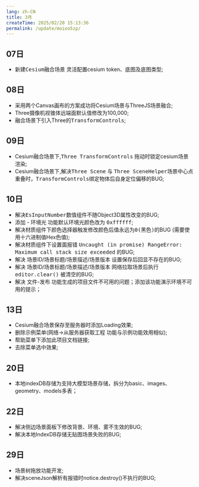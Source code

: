 ```yaml
---
lang: zh-CN
title: 3月
createTime: 2025/02/20 15:13:36
permalink: /update/moioo5zp/
---
```


## 07日
* <kbd>新建Cesium融合场景</kbd> 灵活配置cesium token、底图及底图类型;

## 08日
* 采用两个Canvas画布的方案成功将Cesium场景与ThreeJS场景融合;
* Three摄像机视锥体远端面默认值修改为100,000;
* 融合场景下引入Three的<kbd>TransformControls</kbd>;

## 09日
* Cesium融合场景下,<kbd>Three TransformControls</kbd> 拖动时锁定cesium场景渲染;
* Cesium融合场景下,解决<kbd>Three Scene</kbd> 与 <kbd>Three SceneHelper</kbd>场景中心点重叠时，<kbd>TransformControls</kbd>绑定物体后自身定位偏移的BUG;

## 10日
* 解决<kbd>EsInputNumber</kbd>数值组件不随Object3D属性改变的BUG;
* 添加 - 环境光 功能默认环境光颜色改为 <kbd>0xffffff</kbd>;
* 解决材质组件下颜色选择器触发修改颜色后值永远为<kbd>0(黑色)</kbd>的BUG (需要使用十六进制值Hex色值);
* 解决材质组件下设置面报错 <kbd>Uncaught (in promise) RangeError: Maximum call stack size exceeded</kbd> 的BUG;
* 解决 场景ID/场景标题/场景描述/场景版本 设置保存后回显不存在的BUG;
* 解决 场景ID/场景标题/场景描述/场景版本 网络拉取场景后执行 <kbd>editor.clear()</kbd> 被清空的BUG;
* 解决 文件-发布 功能生成的项目文件不可用的问题；添加该功能演示环境不可用的提示；

## 13日
* Cesium融合场景保存至服务器时添加Loading效果;
* 删除示例菜单(网络->从服务器获取工程 功能与示例功能效用相似);
* 帮助菜单下添加此项目文档链接;
* 去除菜单选中效果;

## 20日
* 本地indexDB存储为支持大模型场景存储，拆分为basic、images、geometry、models多表；

## 22日
* 解决侧边场景面板下修改背景、环境、雾不生效的BUG;
* 解决本地IndexDB存储无贴图场景失败的BUG;

## 29日
* 场景树拖放功能开发;
* 解决sceneJson解析有报错时notice.destroy()不执行的BUG;